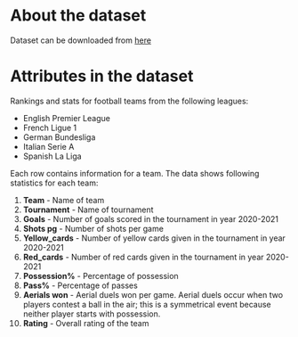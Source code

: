 # About the dataset
Dataset can be downloaded from [here](https://www.kaggle.com/varpit94/football-teams-rankings-stats)

# Attributes in the dataset

Rankings and stats for football teams from the following leagues:

- English Premier League
- French Ligue 1
- German Bundesliga
- Italian Serie A
- Spanish La Liga 

Each row contains information for a team. The data shows following statistics for each team:

1) **Team** - Name of team
2) **Tournament** - Name of tournament
3) **Goals** - Number of goals scored in the tournament in year 2020-2021
4) **Shots pg** - Number of shots per game
5) **Yellow_cards** - Number of yellow cards given in the tournament in year 2020-2021
6) **Red_cards** - Number of red cards given in the tournament in year 2020-2021
7) **Possession%** - Percentage of possession
8) **Pass%** - Percentage of passes
9) **Aerials won** - Aerial duels won per game. Aerial duels occur when two players contest a ball in the air; this is a symmetrical event because neither player starts with possession.
10) **Rating** - Overall rating of the team
